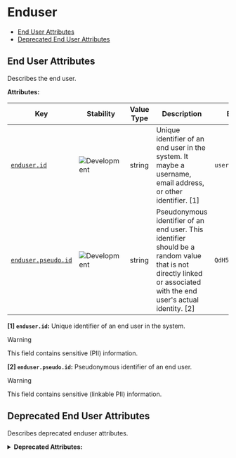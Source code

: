 <!-- NOTE: THIS FILE IS AUTOGENERATED. DO NOT EDIT BY HAND. -->
<!-- see templates/registry/markdown/attribute_namespace.md.j2 -->

# Enduser

- [End User Attributes](#end-user-attributes)
- [Deprecated End User Attributes](#deprecated-end-user-attributes)

## End User Attributes

Describes the end user.

**Attributes:**

| Key | Stability | Value Type | Description | Example Values |
|---|---|---|---|---|
| <a id="enduser-id" href="#enduser-id">`enduser.id`</a> | ![Development](https://img.shields.io/badge/-development-blue) | string | Unique identifier of an end user in the system. It maybe a username, email address, or other identifier. [1] | `username` |
| <a id="enduser-pseudo-id" href="#enduser-pseudo-id">`enduser.pseudo.id`</a> | ![Development](https://img.shields.io/badge/-development-blue) | string | Pseudonymous identifier of an end user. This identifier should be a random value that is not directly linked or associated with the end user's actual identity. [2] | `QdH5CAWJgqVT4rOr0qtumf` |

**[1] `enduser.id`:** Unique identifier of an end user in the system.

> [!Warning]
> This field contains sensitive (PII) information.

**[2] `enduser.pseudo.id`:** Pseudonymous identifier of an end user.

> [!Warning]
> This field contains sensitive (linkable PII) information.

## Deprecated End User Attributes

Describes deprecated enduser attributes.

<details>
<summary><b>Deprecated Attributes:</b></summary>

| Key | Value Type | Summary | Example Values | Deprecation Explanation |
|---|---|---|---|---|
| <a id="enduser-role" href="#enduser-role">`enduser.role`</a> | string | Deprecated, use `user.roles` instead. | `admin` |  Use `user.roles` instead.  |
| <a id="enduser-scope" href="#enduser-scope">`enduser.scope`</a> | string | Deprecated, no replacement at this time. | `read:message, write:files` |  Removed, no replacement at this time.  |

</details>
